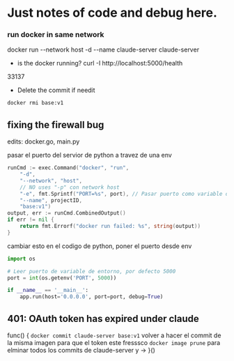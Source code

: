 # Just notes of code and debug here.

### run docker in same network
docker run --network host -d  --name claude-server claude-server

- is the docker running?
curl -I http://localhost:5000/health

33137

- Delete the commit if needit
```bash
docker rmi base:v1
```


## fixing the firewall bug

edits: docker.go, main.py

pasar el puerto del servior de python a travez de una env
```go
runCmd := exec.Command("docker", "run",
    "-d",
    "--network", "host",
    // NO uses "-p" con network host
    "-e", fmt.Sprintf("PORT=%s", port), // Pasar puerto como variable de entorno
    "--name", projectID,
    "base:v1")
output, err := runCmd.CombinedOutput()
if err != nil {
    return fmt.Errorf("docker run failed: %s", string(output))
}
```

cambiar esto en el codigo de python, poner el puerto desde env
```py
import os

# Leer puerto de variable de entorno, por defecto 5000
port = int(os.getenv('PORT', 5000))

if __name__ == '__main__':
    app.run(host='0.0.0.0', port=port, debug=True)
```

## 401: OAuth token has expired under claude
func() {
    `docker commit claude-server base:v1` volver a hacer el commit de la misma imagen para que el token este fresssco
    `docker image prune` para elminar todos los commits de claude-server y ->
}()
